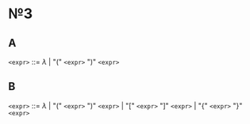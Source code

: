 # №3

## A
`<expr>` ::= $\lambda$ | "(" `<expr>` ")" `<expr>`

## B
`<expr>` ::= $\lambda$ | "(" `<expr>` ")" `<expr>` | "[" `<expr>` "]" `<expr>` | "{" `<expr>` "}" `<expr>`
